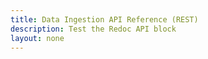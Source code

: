 ```yaml
---
title: Data Ingestion API Reference (REST)
description: Test the Redoc API block
layout: none
---
```


<RedoclyAPIBlock src="https://raw.githubusercontent.com/AdobeDocs/commerce-services/refs/heads/composable-catalog-data-model-nav/src/openapi/data-ingestion-schema-v1.yaml" width="600px" disableSidebar="false" scrollYOffset={64} typography="fontFamily: `serif`, fontSize: '16px'" hideTryItPanel />
